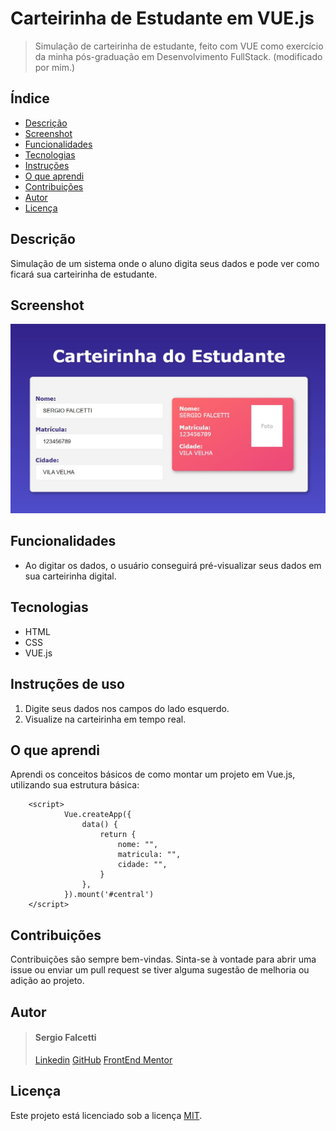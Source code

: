 # Carteirinha de Estudante em VUE.js
>Simulação de carteirinha de estudante, feito com VUE como exercício da minha pós-graduação em Desenvolvimento FullStack. (modificado por mim.)

## Índice

- [Descrição](#descrição)
- [Screenshot](#screenshot)
- [Funcionalidades](#funcionalidades)
- [Tecnologias](#tecnologias)
- [Instruções](#instruções-de-uso)
- [O que aprendi](#o-que-aprendi)
- [Contribuições](#contribuições)
- [Autor](#autor)
- [Licença](#licença)

## Descrição

Simulação de um sistema onde o aluno digita seus dados e pode ver como ficará sua carteirinha de estudante.

## Screenshot

![Screenshot](screenshot.jpg#vitrinedev)

## Funcionalidades

* Ao digitar os dados, o usuário conseguirá pré-visualizar seus dados em sua carteirinha digital.  

## Tecnologias

<!-- Tecnologias que foram utilizadas no projeto -->

* HTML
* CSS   
* VUE.js  

## Instruções de uso

1. Digite seus dados nos campos do lado esquerdo.
2. Visualize na carteirinha em tempo real.

## O que aprendi

Aprendi os conceitos básicos de como montar um projeto  em Vue.js, utilizando sua estrutura básica:

        <script>
                Vue.createApp({
                    data() {
                        return {
                            nome: "",
                            matricula: "",
                            cidade: "",
                        }
                    },
                }).mount('#central')
        </script>


## Contribuições
Contribuições são sempre bem-vindas. Sinta-se à vontade para abrir uma issue ou enviar um pull request se tiver alguma sugestão de melhoria ou adição ao projeto.

## Autor

> #### Sergio Falcetti
> [Linkedin](https://github.com/falcettijr)
> [GitHub](https://www.linkedin.com/in/sergiofalcetti/)
> [FrontEnd Mentor](https://www.frontendmentor.io/profile/falcettijr)

## Licença

Este projeto está licenciado sob a licença [MIT](https://opensource.org/licenses/MIT).
